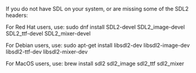 If you do not have SDL on your system, or are missing some of the SDL2 headers:

For Red Hat users, use:
sudo dnf install SDL2-devel SDL2_image-devel SDL2_ttf-devel SDL2_mixer-devel

For Debian users, use:
sudo apt-get install libsdl2-dev libsdl2-image-dev libsdl2-ttf-dev libsdl2-mixer-dev

For MacOS users, use:
brew install sdl2 sdl2_image sdl2_ttf sdl2_mixer